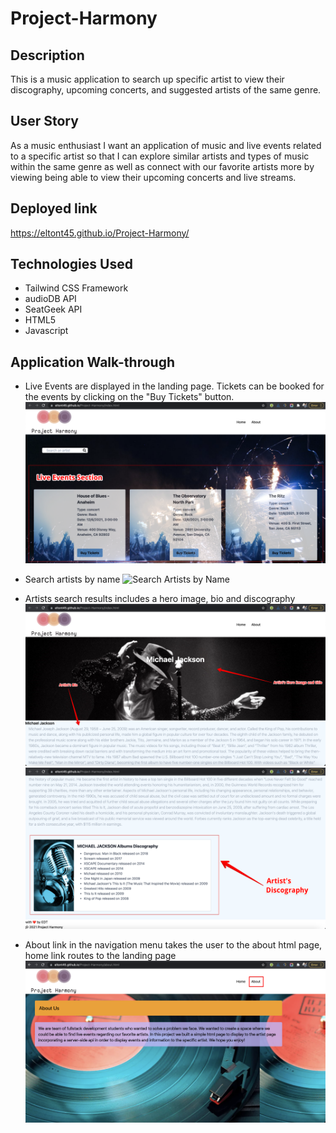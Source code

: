 # Project-Harmony

## Description
This is a music application to search up specific artist to view their discography, upcoming concerts, and suggested artists of the same genre.

## User Story
As a music enthusiast I want an application of music and live events related to a specific artist so that I can explore similar artists and types of music within the same genre as well as connect with our favorite artists more by viewing being able to view their upcoming concerts and live streams.

## Deployed link
https://eltont45.github.io/Project-Harmony/

## Technologies Used
* Tailwind CSS Framework
* audioDB API
* SeatGeek API
* HTML5
* Javascript

## Application Walk-through 
* Live Events are displayed in the landing page. Tickets can be booked for the events by clicking on the "Buy Tickets" button.
![Live Section](https://github.com/eltont45/Project-Harmony/blob/develop/assets/Images/readme-live-events-section.png?raw=true "Live Section")

* Search artists by name
![Search Artists by Name](./assets/images/readme-search-artists.png?raw=true "Search Artists by Name")

* Artists search results includes a hero image, bio and discography
![Artists Hero and Bio](./assets/images/readme-artist-hero-and-bio.png?raw=true "Artists Hero and Bio")
![Artists Discography](./assets/images/readme-artist-discography.png?raw=true "Artists Discography")

* About link in the navigation menu takes the user to the about html page, home link routes to the landing page
![About Section](./assets/images/readme-about-page.png?raw=true "About Section")



